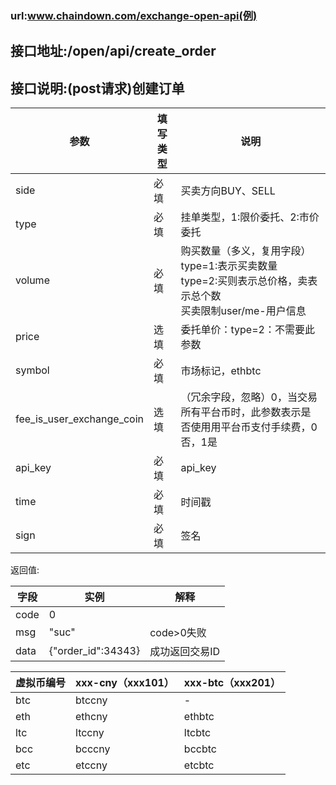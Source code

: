 ### url:www.chaindown.com/exchange-open-api(例)## 接口地址:/open/api/create_order## 接口说明:(post请求)创建订单|参数|	填写类型|	说明||------------|--------|-----------------------------||side|	必填|	买卖方向BUY、SELL||type|	必填|	挂单类型，1:限价委托、2:市价委托||volume| 	必填|	购买数量（多义，复用字段）<br>type=1:表示买卖数量<br>type=2:买则表示总价格，卖表示总个数<br>买卖限制user/me-用户信息||price|	选填|	委托单价：type=2：不需要此参数||symbol|	必填|	市场标记，ethbtc||fee_is_user_exchange_coin|	选填|	（冗余字段，忽略）0，当交易所有平台币时，此参数表示是否使用用平台币支付手续费，0否，1是||api_key|	必填|	api_key||time|	必填|	时间戳||sign|	必填|	签名|返回值:|字段|	实例|	解释||-----|------|---------||code|	0|	 |msg|	"suc"|	code>0失败||data|	{"order_id":34343}|成功返回交易ID||虚拟币编号|xxx-cny（xxx101）|xxx-btc（xxx201）||------------|------------|------------||btc|	btccny|	-||eth|	ethcny|	ethbtc||ltc|	ltccny|	ltcbtc||bcc|	bcccny|	bccbtc||etc|	etccny|	etcbtc|